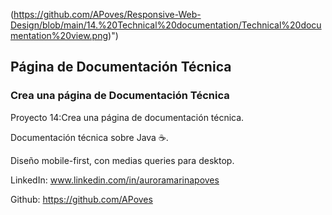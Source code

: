 (https://github.com/APoves/Responsive-Web-Design/blob/main/14.%20Technical%20documentation/Technical%20documentation%20view.png)")

## Página de Documentación Técnica

### Crea una página de Documentación Técnica


Proyecto 14:Crea una página de documentación técnica.


Documentación técnica sobre Java ☕. 

Diseño mobile-first, con medias queries para desktop.



LinkedIn: www.linkedin.com/in/auroramarinapoves

Github: https://github.com/APoves
